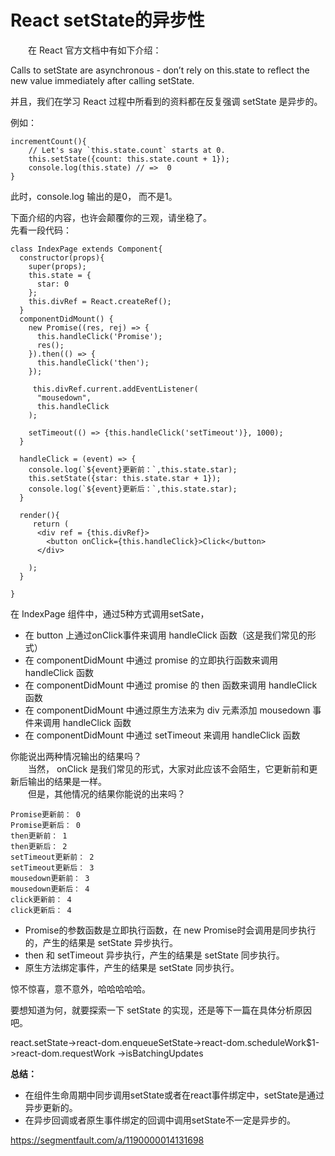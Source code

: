 # React setState的异步性
&emsp;&emsp;在 React 官方文档中有如下介绍：

Calls to setState are asynchronous - don’t rely on this.state to reflect the new value immediately after calling setState.

并且，我们在学习 React 过程中所看到的资料都在反复强调 setState 是异步的。

例如：

	incrementCount(){
		// Let's say `this.state.count` starts at 0.
		this.setState({count: this.state.count + 1});
		console.log(this.state) // =>  0
	}
此时，console.log 输出的是0， 而不是1。

下面介绍的内容，也许会颠覆你的三观，请坐稳了。  
先看一段代码：
      
	class IndexPage extends Component{
	  constructor(props){
	    super(props);
	    this.state = {
	      star: 0
	    };
	    this.divRef = React.createRef();
	  }
	  componentDidMount() {
	    new Promise((res, rej) => {
	      this.handleClick('Promise');
	      res();
	    }).then(() => {
	      this.handleClick('then');
	    });
	
	     this.divRef.current.addEventListener(
	      "mousedown",
	      this.handleClick
	    );
	
	    setTimeout(() => {this.handleClick('setTimeout')}, 1000);
	  }
	
	  handleClick = (event) => {
	    console.log(`${event}更新前：`,this.state.star); 
	    this.setState({star: this.state.star + 1});
	    console.log(`${event}更新后：`,this.state.star);      
	  }
	    
	  render(){
	     return (
	      <div ref = {this.divRef}>
	        <button onClick={this.handleClick}>Click</button>
	      </div>
	      
	    );
	  }
	
	}

在 IndexPage 组件中，通过5种方式调用setSate，

- 在 button 上通过onClick事件来调用 handleClick 函数（这是我们常见的形式）
- 在 componentDidMount 中通过 promise 的立即执行函数来调用 handleClick 函数
- 在 componentDidMount 中通过 promise 的 then 函数来调用 handleClick 函数
- 在 componentDidMount 中通过原生方法来为 div 元素添加 mousedown 事件来调用 handleClick 函数
- 在 componentDidMount 中通过 setTimeout 来调用 handleClick 函数

你能说出两种情况输出的结果吗？    
&emsp;&emsp;当然， onClick 是我们常见的形式，大家对此应该不会陌生，它更新前和更新后输出的结果是一样。   
&emsp;&emsp;但是，其他情况的结果你能说的出来吗？     
	
	Promise更新前： 0
	Promise更新后： 0
	then更新前： 1
	then更新后： 2
	setTimeout更新前： 2
	setTimeout更新后： 3
	mousedown更新前： 3
	mousedown更新后： 4
	click更新前： 4
	click更新后： 4

- Promise的参数函数是立即执行函数，在 new Promise时会调用是同步执行的，产生的结果是 setState 异步执行。
- then 和 setTimeout 异步执行，产生的结果是 setState 同步执行。  
- 原生方法绑定事件，产生的结果是 setState 同步执行。

惊不惊喜，意不意外，哈哈哈哈哈。

要想知道为何，就要探索一下 setState 的实现，还是等下一篇在具体分析原因吧。

react.setState->react-dom.enqueueSetState->react-dom.scheduleWork$1->react-dom.requestWork ->isBatchingUpdates

<b>总结：</b>

- 在组件生命周期中同步调用setState或者在react事件绑定中，setState是通过异步更新的。
- 在异步回调或者原生事件绑定的回调中调用setState不一定是异步的。

https://segmentfault.com/a/1190000014131698